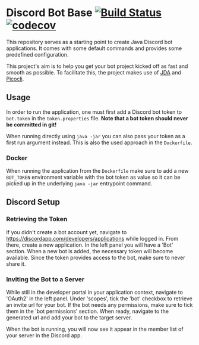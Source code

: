 # Discord Bot Base [![Build Status](https://travis-ci.org/Thibstars/Discord-Bot-Base.svg?branch=master)](https://travis-ci.org/Thibstars/Discord-Bot-Base) [![codecov](https://codecov.io/gh/Thibstars/Discord-Bot-Base/branch/master/graph/badge.svg)](https://codecov.io/gh/Thibstars/Discord-Bot-Base) # 
This repository serves as a starting point to create Java Discord bot applications. It comes with some default commands and provides some predefined 
configuration.

This project's aim is to help you get your bot project kicked off as fast and smooth as possible.
To facilitate this, the project makes use of [JDA](https://github.com/DV8FromTheWorld/JDA) and [Picocli](https://github.com/remkop/picocli).

## Usage ##

In order to run the application, one must first add a Discord bot token to `bot.token` in the `token.properties` file.
**Note that a bot token should never be committed in git!**

When running directly using `java -jar` you can also pass your token as a first run argument instead. This is also the used approach in the `Dockerfile`.

### Docker ###
When running the application from the `Dockerfile` make sure to add a new `BOT_TOKEN` environment variable with the bot token as value so it can be picked up 
in the underlying `java -jar` entrypoint command.

## Discord Setup ##
### Retrieving the Token ###
If you didn't create a bot account yet, navigate to https://discordapp.com/developers/applications while logged in.
From there, create a new application. In the left panel you will have a 'Bot' section. When a new bot is added, the necessary token will become available.
Since the token provides access to the bot, make sure to never share it.

### Inviting the Bot to a Server ###
While still in the developer portal in your application context, navigate to 'OAuth2' in the left panel.
Under 'scopes', tick the 'bot' checkbox to retrieve an invite url for your bot. If the bot needs any permissions, make sure to tick them in the 
'bot permissions' section. When ready, navigate to the generated url and add your bot to the target server.

When the bot is running, you will now see it appear in the member list of your server in the Discord app.